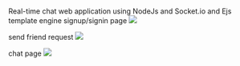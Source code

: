 #
Real-time chat web application using NodeJs and Socket.io and Ejs template engine
signup/signin page
![](https://ibb.co/JkCRB9G)

send friend request
![](https://ibb.co/Ct4x65v)

chat page
![](https://ibb.co/Wk5wrND)